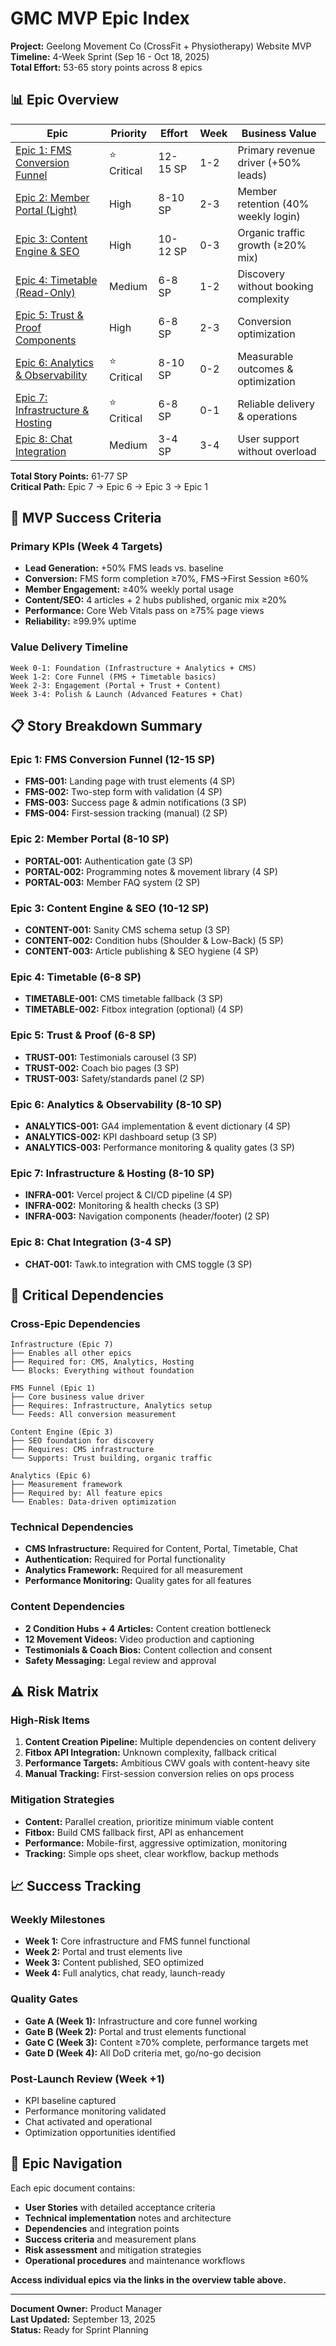 # GMC MVP Epic Index

**Project:** Geelong Movement Co (CrossFit + Physiotherapy) Website MVP  
**Timeline:** 4-Week Sprint (Sep 16 - Oct 18, 2025)  
**Total Effort:** 53-65 story points across 8 epics

## 📊 Epic Overview

| Epic                                                               | Priority    | Effort   | Week | Business Value                       |
| ------------------------------------------------------------------ | ----------- | -------- | ---- | ------------------------------------ |
| [Epic 1: FMS Conversion Funnel](01-fms-conversion-funnel.md)       | ⭐ Critical | 12-15 SP | 1-2  | Primary revenue driver (+50% leads)  |
| [Epic 2: Member Portal (Light)](02-member-portal-light.md)         | High        | 8-10 SP  | 2-3  | Member retention (40% weekly login)  |
| [Epic 3: Content Engine & SEO](03-content-engine-seo.md)           | High        | 10-12 SP | 0-3  | Organic traffic growth (≥20% mix)    |
| [Epic 4: Timetable (Read-Only)](04-timetable-readonly.md)          | Medium      | 6-8 SP   | 1-2  | Discovery without booking complexity |
| [Epic 5: Trust & Proof Components](05-trust-proof-components.md)   | High        | 6-8 SP   | 2-3  | Conversion optimization              |
| [Epic 6: Analytics & Observability](06-analytics-observability.md) | ⭐ Critical | 8-10 SP  | 0-2  | Measurable outcomes & optimization   |
| [Epic 7: Infrastructure & Hosting](07-infrastructure-hosting.md)   | ⭐ Critical | 6-8 SP   | 0-1  | Reliable delivery & operations       |
| [Epic 8: Chat Integration](08-chat-integration.md)                 | Medium      | 3-4 SP   | 3-4  | User support without overload        |

**Total Story Points:** 61-77 SP  
**Critical Path:** Epic 7 → Epic 6 → Epic 3 → Epic 1

## 🎯 MVP Success Criteria

### Primary KPIs (Week 4 Targets)

- **Lead Generation:** +50% FMS leads vs. baseline
- **Conversion:** FMS form completion ≥70%, FMS→First Session ≥60%
- **Member Engagement:** ≥40% weekly portal usage
- **Content/SEO:** 4 articles + 2 hubs published, organic mix ≥20%
- **Performance:** Core Web Vitals pass on ≥75% page views
- **Reliability:** ≥99.9% uptime

### Value Delivery Timeline

```
Week 0-1: Foundation (Infrastructure + Analytics + CMS)
Week 1-2: Core Funnel (FMS + Timetable basics)
Week 2-3: Engagement (Portal + Trust + Content)
Week 3-4: Polish & Launch (Advanced Features + Chat)
```

## 📋 Story Breakdown Summary

### Epic 1: FMS Conversion Funnel (12-15 SP)

- **FMS-001:** Landing page with trust elements (4 SP)
- **FMS-002:** Two-step form with validation (4 SP)
- **FMS-003:** Success page & admin notifications (3 SP)
- **FMS-004:** First-session tracking (manual) (2 SP)

### Epic 2: Member Portal (8-10 SP)

- **PORTAL-001:** Authentication gate (3 SP)
- **PORTAL-002:** Programming notes & movement library (4 SP)
- **PORTAL-003:** Member FAQ system (2 SP)

### Epic 3: Content Engine & SEO (10-12 SP)

- **CONTENT-001:** Sanity CMS schema setup (3 SP)
- **CONTENT-002:** Condition hubs (Shoulder & Low-Back) (5 SP)
- **CONTENT-003:** Article publishing & SEO hygiene (4 SP)

### Epic 4: Timetable (6-8 SP)

- **TIMETABLE-001:** CMS timetable fallback (3 SP)
- **TIMETABLE-002:** Fitbox integration (optional) (4 SP)

### Epic 5: Trust & Proof (6-8 SP)

- **TRUST-001:** Testimonials carousel (3 SP)
- **TRUST-002:** Coach bio pages (3 SP)
- **TRUST-003:** Safety/standards panel (2 SP)

### Epic 6: Analytics & Observability (8-10 SP)

- **ANALYTICS-001:** GA4 implementation & event dictionary (4 SP)
- **ANALYTICS-002:** KPI dashboard setup (3 SP)
- **ANALYTICS-003:** Performance monitoring & quality gates (3 SP)

### Epic 7: Infrastructure & Hosting (8-10 SP)

- **INFRA-001:** Vercel project & CI/CD pipeline (4 SP)
- **INFRA-002:** Monitoring & health checks (3 SP)
- **INFRA-003:** Navigation components (header/footer) (2 SP)

### Epic 8: Chat Integration (3-4 SP)

- **CHAT-001:** Tawk.to integration with CMS toggle (3 SP)

## 🔗 Critical Dependencies

### Cross-Epic Dependencies

```
Infrastructure (Epic 7)
├── Enables all other epics
├── Required for: CMS, Analytics, Hosting
└── Blocks: Everything without foundation

FMS Funnel (Epic 1)
├── Core business value driver
├── Requires: Infrastructure, Analytics setup
└── Feeds: All conversion measurement

Content Engine (Epic 3)
├── SEO foundation for discovery
├── Requires: CMS infrastructure
└── Supports: Trust building, organic traffic

Analytics (Epic 6)
├── Measurement framework
├── Required by: All feature epics
└── Enables: Data-driven optimization
```

### Technical Dependencies

- **CMS Infrastructure:** Required for Content, Portal, Timetable, Chat
- **Authentication:** Required for Portal functionality
- **Analytics Framework:** Required for all measurement
- **Performance Monitoring:** Quality gates for all features

### Content Dependencies

- **2 Condition Hubs + 4 Articles:** Content creation bottleneck
- **12 Movement Videos:** Video production and captioning
- **Testimonials & Coach Bios:** Content collection and consent
- **Safety Messaging:** Legal review and approval

## ⚠️ Risk Matrix

### High-Risk Items

1. **Content Creation Pipeline:** Multiple dependencies on content delivery
2. **Fitbox API Integration:** Unknown complexity, fallback critical
3. **Performance Targets:** Ambitious CWV goals with content-heavy site
4. **Manual Tracking:** First-session conversion relies on ops process

### Mitigation Strategies

- **Content:** Parallel creation, prioritize minimum viable content
- **Fitbox:** Build CMS fallback first, API as enhancement
- **Performance:** Mobile-first, aggressive optimization, monitoring
- **Tracking:** Simple ops sheet, clear workflow, backup methods

## 📈 Success Tracking

### Weekly Milestones

- **Week 1:** Core infrastructure and FMS funnel functional
- **Week 2:** Portal and trust elements live
- **Week 3:** Content published, SEO optimized
- **Week 4:** Full analytics, chat ready, launch-ready

### Quality Gates

- **Gate A (Week 1):** Infrastructure and core funnel working
- **Gate B (Week 2):** Portal and trust elements functional
- **Gate C (Week 3):** Content ≥70% complete, performance targets met
- **Gate D (Week 4):** All DoD criteria met, go/no-go decision

### Post-Launch Review (Week +1)

- KPI baseline captured
- Performance monitoring validated
- Chat activated and operational
- Optimization opportunities identified

## 📝 Epic Navigation

Each epic document contains:

- **User Stories** with detailed acceptance criteria
- **Technical implementation** notes and architecture
- **Dependencies** and integration points
- **Success criteria** and measurement plans
- **Risk assessment** and mitigation strategies
- **Operational procedures** and maintenance workflows

**Access individual epics via the links in the overview table above.**

---

**Document Owner:** Product Manager  
**Last Updated:** September 13, 2025  
**Status:** Ready for Sprint Planning
